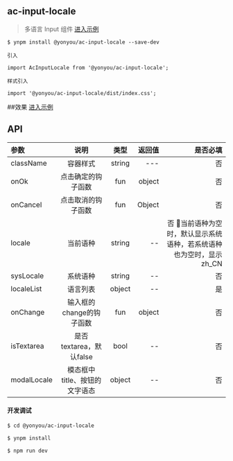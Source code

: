 ## ac-input-locale

>  多语言 Input 组件 [进入示例](https://tinper-acs.github.io/ac-input-locale/)


```
$ ynpm install @yonyou/ac-input-locale --save-dev

引入

import AcInputLocale from '@yonyou/ac-input-locale';

样式引入

import '@yonyou/ac-input-locale/dist/index.css';
```

##效果  [进入示例](https://tinper-acs.github.io/ac-input-locale/)

## API

|参数|说明|类型|返回值|是否必填|
|:--|:---:|:--:|---:|---:|
|className|容器样式|string| --- | 否 |
|onOk|点击确定的钩子函数|fun|object | 否 |
|onCancel|点击取消的钩子函数|fun|Object | 否 |
|locale|当前语种|string | -- | 否 当前语种为空时，默认显示系统语种，若系统语种也为空时，显示zh_CN |
|sysLocale|系统语种|string | -- | 否 |
|localeList|语言列表|object| -- | 是 |
|onChange|输入框的change的钩子函数|fun| object | 否 |
|isTextarea|是否textarea，默认false|bool| -- | 否 |
|modalLocale|模态框中title、按钮的文字语态|object| -- | 否 |


#### 开发调试

```sh
$ cd @yonyou/ac-input-locale

$ ynpm install

$ npm run dev

```


